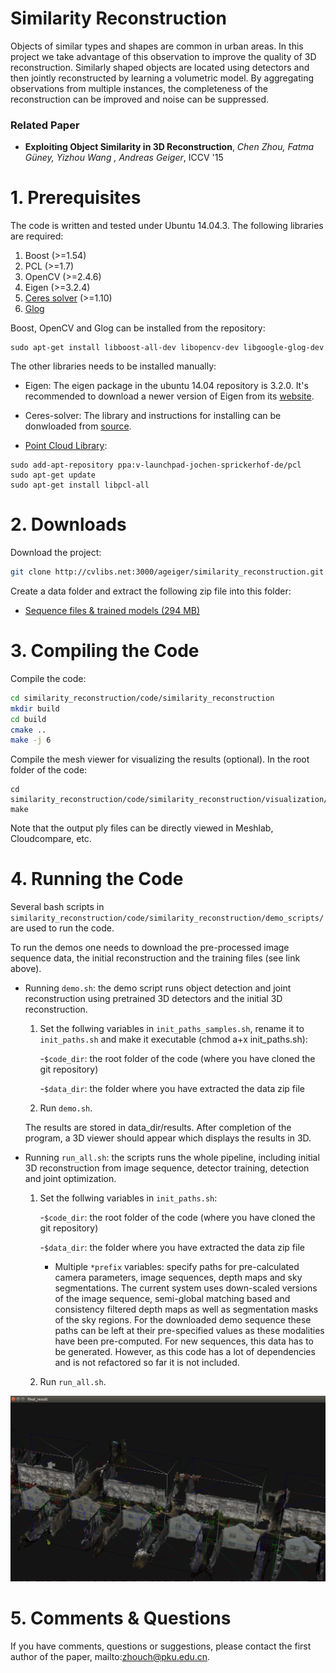# Similarity Reconstruction
Objects of similar types and shapes are common in urban areas. In this project we take advantage of this observation to improve the quality of 3D reconstruction. Similarly shaped objects are located using detectors and then jointly reconstructed by learning a volumetric model. By aggregating observations from multiple instances, the completeness of the reconstruction can be improved and noise can be suppressed.

### Related Paper
* **Exploiting Object Similarity in 3D Reconstruction**, *Chen Zhou, Fatma Güney, Yizhou Wang , Andreas Geiger*, ICCV '15

# 1. Prerequisites
The code is written and tested under Ubuntu 14.04.3. The following libraries are required:

  1.  Boost (>=1.54)
  2.  PCL (>=1.7)
  3.  OpenCV (>=2.4.6)
  4.  Eigen (>=3.2.4)
  5.  [Ceres solver](http://ceres-solver.org/) (>=1.10)
  6.  [Glog](https://github.com/google/glog)

Boost, OpenCV and Glog can be installed from the repository:

```
sudo apt-get install libboost-all-dev libopencv-dev libgoogle-glog-dev 
```
The other libraries needs to be installed manually:

  - Eigen: The eigen package in the ubuntu 14.04 repository is 3.2.0. It's recommended to download a newer version of Eigen from its [website](http://eigen.tuxfamily.org/index.php?title=Main_Page).

  - Ceres-solver: The library and instructions for installing can be donwloaded from [source](http://ceres-solver.org/).

  - [Point Cloud Library](http://pointclouds.org/downloads/linux.html): 
  ```
  sudo add-apt-repository ppa:v-launchpad-jochen-sprickerhof-de/pcl
  sudo apt-get update
  sudo apt-get install libpcl-all
  ```

# 2. Downloads
Download the project:

```sh
git clone http://cvlibs.net:3000/ageiger/similarity_reconstruction.git similarity_reconstruction
```

Create a data folder and extract the following zip file into this folder:

* [Sequence files & trained models (294 MB)](http://www.cvlibs.net/download.php?file=similarity_reconstruction_data.zip) 

# 3. Compiling the Code

Compile the code:

```sh
cd similarity_reconstruction/code/similarity_reconstruction
mkdir build
cd build
cmake ..
make -j 6
```

Compile the mesh viewer for visualizing the results (optional).
In the root folder of the code:

```
cd similarity_reconstruction/code/similarity_reconstruction/visualization/trimesh2
make
```
Note that the output ply files can be directly viewed in Meshlab, Cloudcompare, etc.

# 4. Running the Code

Several bash scripts in `similarity_reconstruction/code/similarity_reconstruction/demo_scripts/` are used to run the code.

To run the demos one needs to download the pre-processed image sequence data, the initial reconstruction and the training files (see link above).

* Running `demo.sh`: the demo script runs object detection and joint reconstruction using pretrained 3D detectors and the initial 3D reconstruction.

    1. Set the follwing variables in `init_paths_samples.sh`, rename it to `init_paths.sh` and make it executable (chmod a+x init_paths.sh):

        -`$code_dir`: the root folder of the code (where you have cloned the git repository)

        -`$data_dir`: the folder where you have extracted the data zip file

    2. Run `demo.sh`.

    The results are stored in data_dir/results. After completion of the program, a 3D viewer should appear which displays the results in 3D.

* Running `run_all.sh`: the scripts runs the whole pipeline, including initial 3D reconstruction from image sequence, detector training, detection and joint optimization.

    1. Set the follwing variables in `init_paths.sh`:

        -`$code_dir`: the root folder of the code (where you have cloned the git repository)

        -`$data_dir`: the folder where you have extracted the data zip file

        - Multiple `*prefix` variables: specify paths for pre-calculated camera parameters, image sequences, depth maps and sky segmentations. The current system uses down-scaled versions of the image sequence, semi-global matching based and consistency filtered depth maps as well as segmentation masks of the sky regions. For the downloaded demo sequence these paths can be left at their pre-specified values as these modalities have been pre-computed. For new sequences, this data has to be generated. However, as this code has a lot of dependencies and is not refactored so far it is not included.

    2. Run `run_all.sh`.

![screenshot](screenshot.png "screenshot")

# 5. Comments & Questions

If you have comments, questions or suggestions, please contact the first author of the paper, mailto:zhouch@pku.edu.cn.

